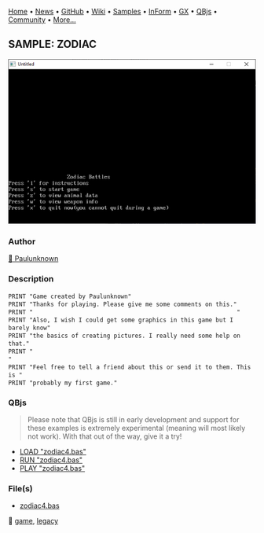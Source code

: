 [Home](https://qb64.com) • [News](../../news.md) • [GitHub](https://github.com/QB64Official/qb64) • [Wiki](https://github.com/QB64Official/qb64/wiki) • [Samples](../../samples.md) • [InForm](../../inform.md) • [GX](../../gx.md) • [QBjs](../../qbjs.md) • [Community](../../community.md) • [More...](../../more.md)

## SAMPLE: ZODIAC

![screenshot.png](img/screenshot.png)

### Author

[🐝 Paulunknown](../paulunknown.md) 

### Description

```text
PRINT "Game created by Paulunknown"
PRINT "Thanks for playing. Please give me some comments on this."
PRINT "                                                          "
PRINT "Also, I wish I could get some graphics in this game but I barely know"
PRINT "the basics of creating pictures. I really need some help on that."
PRINT "                                                                  "
PRINT "Feel free to tell a friend about this or send it to them. This is "
PRINT "probably my first game."
```

### QBjs

> Please note that QBjs is still in early development and support for these examples is extremely experimental (meaning will most likely not work). With that out of the way, give it a try!

* [LOAD "zodiac4.bas"](https://v6p9d9t4.ssl.hwcdn.net/html/6022890/index.html?src=https://qb64.com/samples/zodiac/src/zodiac4.bas)
* [RUN "zodiac4.bas"](https://v6p9d9t4.ssl.hwcdn.net/html/6022890/index.html?mode=auto&src=https://qb64.com/samples/zodiac/src/zodiac4.bas)
* [PLAY "zodiac4.bas"](https://v6p9d9t4.ssl.hwcdn.net/html/6022890/index.html?mode=play&src=https://qb64.com/samples/zodiac/src/zodiac4.bas)

### File(s)

* [zodiac4.bas](src/zodiac4.bas)

🔗 [game](../game.md), [legacy](../legacy.md)
